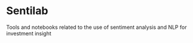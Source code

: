 # Sentilab
Tools and notebooks related to the use of sentiment analysis and NLP for investment insight
